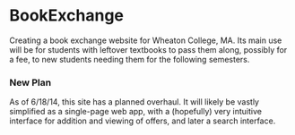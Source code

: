 # BookExchange

Creating a book exchange website for Wheaton College, MA. Its main use will be for students with leftover textbooks to pass them along, possibly for a fee, to new students needing them for the following semesters.

### New Plan

As of 6/18/14, this site has a planned overhaul. It will likely be vastly simplified as a single-page web app, with a (hopefully) very intuitive interface for addition and viewing of offers, and later a search interface.
